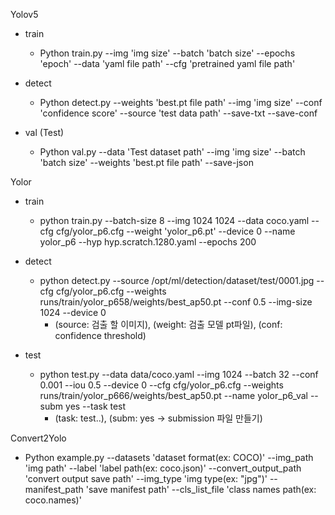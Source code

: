Yolov5
 - train
   - Python train.py --img 'img size' --batch 'batch size' --epochs 'epoch' --data 'yaml file path' --cfg 'pretrained yaml file path'
 
 - detect
   - Python detect.py --weights 'best.pt file path' --img 'img size' --conf 'confidence score' --source 'test data path' --save-txt --save-conf
 
 - val (Test)
   - Python val.py --data 'Test dataset path' --img 'img size' --batch 'batch size' --weights 'best.pt file path' --save-json  



Yolor 
 - train 
   - python train.py --batch-size 8 --img 1024 1024 --data coco.yaml --cfg cfg/yolor_p6.cfg --weight 'yolor_p6.pt' --device 0 --name yolor_p6 --hyp hyp.scratch.1280.yaml --epochs 200
   
 - detect
   - python detect.py --source /opt/ml/detection/dataset/test/0001.jpg --cfg cfg/yolor_p6.cfg --weights runs/train/yolor_p658/weights/best_ap50.pt --conf 0.5 --img-size 1024 --device 0
     - (source: 검출 할 이미지), (weight: 검출 모델 pt파일), (conf: confidence threshold)
           
 - test
   - python test.py --data data/coco.yaml --img 1024 --batch 32 --conf 0.001 --iou 0.5 --device 0 --cfg cfg/yolor_p6.cfg --weights runs/train/yolor_p666/weights/best_ap50.pt --name yolor_p6_val --subm yes --task test
     - (task: test..), (subm: yes -> submission 파일 만들기)
   


Convert2Yolo
 - Python example.py --datasets 'dataset format(ex: COCO)' --img_path 'img path' --label 'label path(ex: coco.json)' --convert_output_path 'convert output save path' --img_type 'img type(ex: "jpg")' --manifest_path 'save manifest path' --cls_list_file 'class names path(ex: coco.names)'
